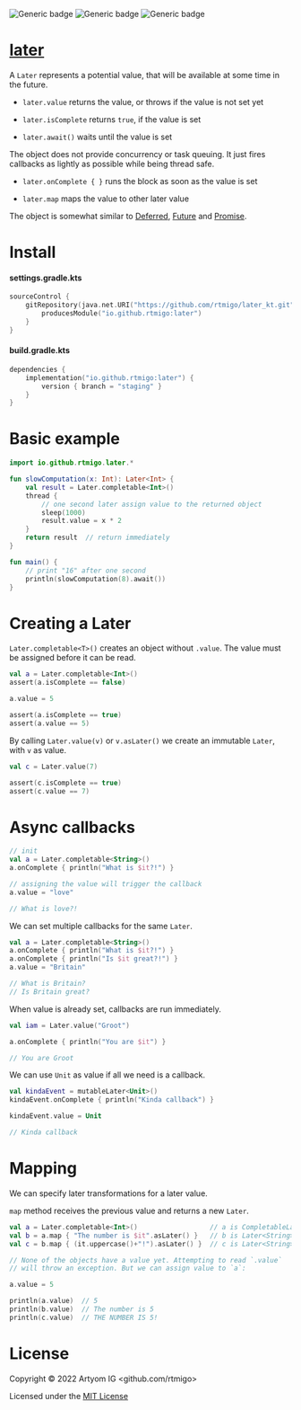 ![Generic badge](https://img.shields.io/badge/maturity-experimental-red.svg)
![Generic badge](https://img.shields.io/badge/Kotlin-1.6-blue.svg)
![Generic badge](https://img.shields.io/badge/JVM-8-blue.svg)


# [later](https://github.com/rtmigo/later_kt)

A `Later` represents a potential value, that will be available at some
time in the future.

- `later.value` returns the value, or throws if the value is not set yet

- `later.isComplete` returns `true`, if the value is set

- `later.await()` waits until the value is set 

The object does not provide concurrency or task queuing. It just fires
callbacks as lightly as possible while being thread safe.

- `later.onComplete { }` runs the block as soon as the value is set
 
- `later.map` maps the value to other later value

The object is somewhat similar to 
[Deferred](https://kotlinlang.org/api/kotlinx.coroutines/kotlinx-coroutines-core/kotlinx.coroutines/-deferred/), 
[Future](https://api.dart.dev/be/175791/dart-async/Future-class.html) and
[Promise](https://developer.mozilla.org/en-US/docs/Web/JavaScript/Reference/Global_Objects/Promise).

# Install

#### settings.gradle.kts

```kotlin
sourceControl {
    gitRepository(java.net.URI("https://github.com/rtmigo/later_kt.git")) {
        producesModule("io.github.rtmigo:later")
    }
}
```

#### build.gradle.kts

```kotlin
dependencies {
    implementation("io.github.rtmigo:later") {
        version { branch = "staging" }
    }
}
```

# Basic example

```kotlin
import io.github.rtmigo.later.*

fun slowComputation(x: Int): Later<Int> {
    val result = Later.completable<Int>()
    thread {
        // one second later assign value to the returned object
        sleep(1000)
        result.value = x * 2   
    }
    return result  // return immediately
}

fun main() {
    // print "16" after one second
    println(slowComputation(8).await()) 
}
```

# Creating a Later

`Later.completable<T>()` creates an object without `.value`. The value must be
assigned before it can be read.

```kotlin
val a = Later.completable<Int>()
assert(a.isComplete == false)

a.value = 5

assert(a.isComplete == true)
assert(a.value == 5)
```

By calling `Later.value(v)` or `v.asLater()` we create an immutable `Later`, 
with `v` as value.

```kotlin
val c = Later.value(7)

assert(c.isComplete == true)
assert(c.value == 7)
```

# Async callbacks

```kotlin
// init
val a = Later.completable<String>()
a.onComplete { println("What is $it?!") }

// assigning the value will trigger the callback
a.value = "love"

// What is love?!
```

We can set multiple callbacks for the same `Later`.

```kotlin
val a = Later.completable<String>()
a.onComplete { println("What is $it?!") }
a.onComplete { println("Is $it great?!") }
a.value = "Britain"

// What is Britain?
// Is Britain great? 
```

When value is already set, callbacks are run immediately.

```kotlin
val iam = Later.value("Groot")

a.onComplete { println("You are $it") }

// You are Groot
```

We can use `Unit` as value if all we need is a callback.

```kotlin
val kindaEvent = mutableLater<Unit>()
kindaEvent.onComplete { println("Kinda callback") }

kindaEvent.value = Unit

// Kinda callback
```

# Mapping

We can specify later transformations for a later value.

`map` method receives the previous value and returns a new `Later`.

```kotlin
val a = Later.completable<Int>()                  // a is CompletableLater<Int>
val b = a.map { "The number is $it".asLater() }   // b is Later<String>
val c = b.map { (it.uppercase()+"!").asLater() }  // c is Later<String>

// None of the objects have a value yet. Attempting to read `.value` 
// will throw an exception. But we can assign value to `a`:

a.value = 5

println(a.value)  // 5
println(b.value)  // The number is 5
println(c.value)  // THE NUMBER IS 5!
```

# License

Copyright © 2022 Artyom IG <github.com/rtmigo>

Licensed under the [MIT License](LICENSE)